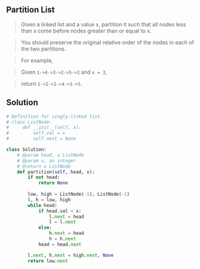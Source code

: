 Partition List 
-----------------

> Given a linked list and a value x, partition it such that all nodes less than x come before nodes greater than or equal to x.

> You should preserve the original relative order of the nodes in each of the two partitions.

> For example,

> Given `1->4->3->2->5->2` and `x = 3`,

> return `1->2->2->4->3->5`.

Solution
-------------

```python
# Definition for singly-linked list.
# class ListNode:
#     def __init__(self, x):
#         self.val = x
#         self.next = None

class Solution:
    # @param head, a ListNode
    # @param x, an integer
    # @return a ListNode
    def partition(self, head, x):
        if not head:
            return None
        
        low, high = ListNode(-1), ListNode(-1)
        l, h = low, high
        while head:
            if head.val < x:
                l.next = head
                l = l.next
            else:
                h.next = head
                h = h.next
            head = head.next

        l.next, h.next = high.next, None
        return low.next
```
